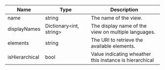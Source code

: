 | Name | Type | Description |
|---|---|---|
| name | string | The name of the view. |
| displayNames | Dictionary&lt;int, string&gt; | The display name of the view on multiple languages. |
| elements | string | The URI to retrieve the available elements. |
| isHierarchical | bool | Value indicating wheather this instance is hierarchical |